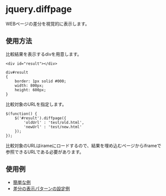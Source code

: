 # jquery.diffpage

WEBページの差分を視覚的に表示します。

## 使用方法

比較結果を表示するdivを用意します。

```html:sample
<div id="result"></div>
```

```css:sample
div#result
{
	border: 1px solid #000;
	width: 800px;
	height: 600px;
}
```

比較対象のURLを指定します。
```javascript:sample
$(function() {
	$('#result').diffpage({
		'oldUrl' : 'test/old.html',
		'newUrl' : 'test/new.html'
	});
});
```

比較対象のURLはirameにロードするので、結果を埋め込むページからiframeで参照できるURLである必要があります。

## 使用例

* [簡単な例](https://yuichietsu.github.io/jquery.diffpage/samples/sample2.html)
* [差分の表示パターンの設定例](https://yuichietsu.github.io/jquery.diffpage/samples/sample3.html)
